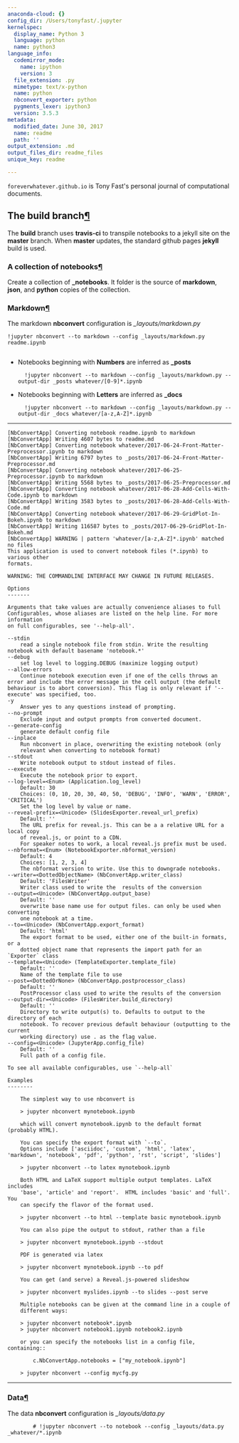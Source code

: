 ```yaml
---
anaconda-cloud: {}
config_dir: /Users/tonyfast/.jupyter
kernelspec:
  display_name: Python 3
  language: python
  name: python3
language_info:
  codemirror_mode:
    name: ipython
    version: 3
  file_extension: .py
  mimetype: text/x-python
  name: python
  nbconvert_exporter: python
  pygments_lexer: ipython3
  version: 3.5.3
metadata:
  modified_date: June 30, 2017
  name: readme
  path: ''
output_extension: .md
output_files_dir: readme_files
unique_key: readme

---
```


`foreverwhatever.github.io` is Tony Fast's personal journal of computational documents.



<div class="output_markdown rendered_html output_subarea ">
<h2 id="The-build-branch">The <strong>build</strong> branch<a class="anchor-link" href="#The-build-branch">&#182;</a></h2><p>The <strong>build</strong> branch uses <strong>travis-ci</strong> to transpile notebooks to a jekyll site on the <strong>master</strong> 
branch.  When <strong>master</strong> updates, the standard github pages <strong>jekyll</strong> build is used.</p>
<h3 id="A-collection-of-notebooks">A collection of notebooks<a class="anchor-link" href="#A-collection-of-notebooks">&#182;</a></h3><p>Create a collection of <strong>_notebooks</strong>. It folder is the source of <strong>markdown</strong>, <strong>json</strong>, and
<strong>python</strong> copies of the collection.</p>

</div>


<div class="output_markdown rendered_html output_subarea ">
<h3 id="Markdown">Markdown<a class="anchor-link" href="#Markdown">&#182;</a></h3><p>The markdown <strong>nbconvert</strong> configuration is <em>_layouts/markdown.py</em></p>

<pre><code>!jupyter nbconvert --to markdown --config _layouts/markdown.py readme.ipynb

</code></pre>
<ul>
<li><p>Notebooks beginning with <strong>Numbers</strong> are inferred as <strong>_posts</strong></p>

<pre><code>  !jupyter nbconvert --to markdown --config _layouts/markdown.py --output-dir _posts whatever/[0-9]*.ipynb</code></pre>
</li>
<li><p>Notebooks beginning with <strong>Letters</strong> are inferred as <strong>_docs</strong></p>

<pre><code>  !jupyter nbconvert --to markdown --config _layouts/markdown.py --output-dir _docs whatever/[a-z,A-Z]*.ipynb</code></pre>
</li>
</ul>

</div>

---
    [NbConvertApp] Converting notebook readme.ipynb to markdown
    [NbConvertApp] Writing 4607 bytes to readme.md
    [NbConvertApp] Converting notebook whatever/2017-06-24-Front-Matter-Preprocessor.ipynb to markdown
    [NbConvertApp] Writing 6797 bytes to _posts/2017-06-24-Front-Matter-Preprocessor.md
    [NbConvertApp] Converting notebook whatever/2017-06-25-Preprocessor.ipynb to markdown
    [NbConvertApp] Writing 5568 bytes to _posts/2017-06-25-Preprocessor.md
    [NbConvertApp] Converting notebook whatever/2017-06-28-Add-Cells-With-Code.ipynb to markdown
    [NbConvertApp] Writing 3583 bytes to _posts/2017-06-28-Add-Cells-With-Code.md
    [NbConvertApp] Converting notebook whatever/2017-06-29-GridPlot-In-Bokeh.ipynb to markdown
    [NbConvertApp] Writing 116587 bytes to _posts/2017-06-29-GridPlot-In-Bokeh.md
    [NbConvertApp] WARNING | pattern 'whatever/[a-z,A-Z]*.ipynb' matched no files
    This application is used to convert notebook files (*.ipynb) to various other
    formats.
    
    WARNING: THE COMMANDLINE INTERFACE MAY CHANGE IN FUTURE RELEASES.
    
    Options
    -------
    
    Arguments that take values are actually convenience aliases to full
    Configurables, whose aliases are listed on the help line. For more information
    on full configurables, see '--help-all'.
    
    --stdin
        read a single notebook file from stdin. Write the resulting notebook with default basename 'notebook.*'
    --debug
        set log level to logging.DEBUG (maximize logging output)
    --allow-errors
        Continue notebook execution even if one of the cells throws an error and include the error message in the cell output (the default behaviour is to abort conversion). This flag is only relevant if '--execute' was specified, too.
    -y
        Answer yes to any questions instead of prompting.
    --no-prompt
        Exclude input and output prompts from converted document.
    --generate-config
        generate default config file
    --inplace
        Run nbconvert in place, overwriting the existing notebook (only 
        relevant when converting to notebook format)
    --stdout
        Write notebook output to stdout instead of files.
    --execute
        Execute the notebook prior to export.
    --log-level=<Enum> (Application.log_level)
        Default: 30
        Choices: (0, 10, 20, 30, 40, 50, 'DEBUG', 'INFO', 'WARN', 'ERROR', 'CRITICAL')
        Set the log level by value or name.
    --reveal-prefix=<Unicode> (SlidesExporter.reveal_url_prefix)
        Default: ''
        The URL prefix for reveal.js. This can be a a relative URL for a local copy
        of reveal.js, or point to a CDN.
        For speaker notes to work, a local reveal.js prefix must be used.
    --nbformat=<Enum> (NotebookExporter.nbformat_version)
        Default: 4
        Choices: [1, 2, 3, 4]
        The nbformat version to write. Use this to downgrade notebooks.
    --writer=<DottedObjectName> (NbConvertApp.writer_class)
        Default: 'FilesWriter'
        Writer class used to write the  results of the conversion
    --output=<Unicode> (NbConvertApp.output_base)
        Default: ''
        overwrite base name use for output files. can only be used when converting
        one notebook at a time.
    --to=<Unicode> (NbConvertApp.export_format)
        Default: 'html'
        The export format to be used, either one of the built-in formats, or a
        dotted object name that represents the import path for an `Exporter` class
    --template=<Unicode> (TemplateExporter.template_file)
        Default: ''
        Name of the template file to use
    --post=<DottedOrNone> (NbConvertApp.postprocessor_class)
        Default: ''
        PostProcessor class used to write the results of the conversion
    --output-dir=<Unicode> (FilesWriter.build_directory)
        Default: ''
        Directory to write output(s) to. Defaults to output to the directory of each
        notebook. To recover previous default behaviour (outputting to the current
        working directory) use . as the flag value.
    --config=<Unicode> (JupyterApp.config_file)
        Default: ''
        Full path of a config file.
    
    To see all available configurables, use `--help-all`
    
    Examples
    --------
    
        The simplest way to use nbconvert is
        
        > jupyter nbconvert mynotebook.ipynb
        
        which will convert mynotebook.ipynb to the default format (probably HTML).
        
        You can specify the export format with `--to`.
        Options include ['asciidoc', 'custom', 'html', 'latex', 'markdown', 'notebook', 'pdf', 'python', 'rst', 'script', 'slides']
        
        > jupyter nbconvert --to latex mynotebook.ipynb
        
        Both HTML and LaTeX support multiple output templates. LaTeX includes
        'base', 'article' and 'report'.  HTML includes 'basic' and 'full'. You
        can specify the flavor of the format used.
        
        > jupyter nbconvert --to html --template basic mynotebook.ipynb
        
        You can also pipe the output to stdout, rather than a file
        
        > jupyter nbconvert mynotebook.ipynb --stdout
        
        PDF is generated via latex
        
        > jupyter nbconvert mynotebook.ipynb --to pdf
        
        You can get (and serve) a Reveal.js-powered slideshow
        
        > jupyter nbconvert myslides.ipynb --to slides --post serve
        
        Multiple notebooks can be given at the command line in a couple of 
        different ways:
        
        > jupyter nbconvert notebook*.ipynb
        > jupyter nbconvert notebook1.ipynb notebook2.ipynb
        
        or you can specify the notebooks list in a config file, containing::
        
            c.NbConvertApp.notebooks = ["my_notebook.ipynb"]
        
        > jupyter nbconvert --config mycfg.py
    

---


<div class="output_markdown rendered_html output_subarea ">
<h3 id="Data">Data<a class="anchor-link" href="#Data">&#182;</a></h3><p>The data <strong>nbconvert</strong> configuration is <em>_layouts/data.py</em></p>

<pre><code>        # !jupyter nbconvert --to notebook --config _layouts/data.py _whatever/*.ipynb</code></pre>

</div>
